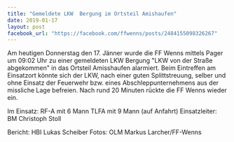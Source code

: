 ```yaml
---
title: "Gemeldete LKW  Bergung im Ortsteil Amishaufen"
date: 2019-01-17
layout: post
facebook_url: "https://facebook.com/ffwenns/posts/2484155098326267"
---
```


Am heutigen Donnerstag den 17. Jänner wurde die FF Wenns mittels Pager um 09:02 Uhr zu einer gemeldeten LKW Bergung "LKW von der Straße abgekommen" in das Ortsteil Amisshaufen alarmiert. Beim Eintreffen am Einsatzort könnte sich der LKW, nach einer guten Splittstreuung, selber und ohne Einsatz der Feuerwehr bzw. eines Abschleppunternehmens aus der missliche Lage befreien. Nach rund 20 Minuten rückte die FF Wenns wieder ein.

Im Einsatz:
RF-A mit 6 Mann
TLFA mit 9 Mann (auf Anfahrt)
Einsatzleiter: BM Christoph Stoll

Bericht: HBI Lukas Scheiber
Fotos: OLM Markus Larcher/FF-Wenns